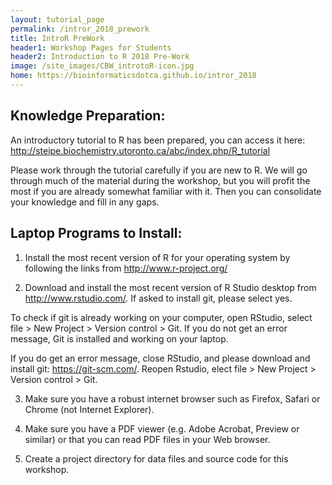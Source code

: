 ```yaml
---
layout: tutorial_page
permalink: /intror_2018_prework
title: IntroR PreWork
header1: Workshop Pages for Students
header2: Introduction to R 2018 Pre-Work
image: /site_images/CBW_introtoR-icon.jpg
home: https://bioinformaticsdotca.github.io/intror_2018
---
```


## Knowledge Preparation: <a id="preworkshop"></a>

An introductory tutorial to R has been prepared, you can access it here: http://steipe.biochemistry.utoronto.ca/abc/index.php/R_tutorial  
 
Please work through the tutorial carefully if you are new to R.  We will go through much of the material during the workshop, but you will profit the most if you are already somewhat familiar with it. Then you can consolidate your knowledge and fill in any gaps.

## Laptop Programs to Install:

1) Install the most recent version of R for your operating system by following the links from http://www.r-project.org/  
 
2) Download and install the most recent version of R Studio desktop from http://www.rstudio.com/.  If asked to install git, please select yes. 

To check if git is already working on your computer, open RStudio, select file > New Project > Version control > Git.  If you do not get an error message, Git is installed and working on your laptop.

If you do get an error message, close RStudio, and please download and install git: https://git-scm.com/.  Reopen Rstudio, elect file > New Project > Version control > Git.  
 
3) Make sure you have a robust internet browser such as Firefox, Safari or Chrome (not Internet Explorer).
 
4) Make sure you have a PDF viewer (e.g. Adobe Acrobat, Preview or similar) or that you can read PDF files in your Web browser.
 
5) Create a project directory for data files and source code for this workshop.
